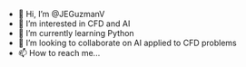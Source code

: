 - 👋 Hi, I’m @JEGuzmanV
- 👀 I’m interested in CFD and AI
- 🌱 I’m currently learning Python
- 💞️ I’m looking to collaborate on AI applied to CFD problems
- 📫 How to reach me...

<!---
JEGuzmanV/JEGuzmanV is a ✨ special ✨ repository because its `README.md` (this file) appears on your GitHub profile.
You can click the Preview link to take a look at your changes.
--->
